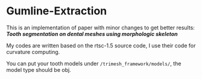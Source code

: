 # Gumline-Extraction

This is an implementation of paper with minor changes to get better results: ***Tooth segmentation on dental meshes using morphologic skeleton***

My codes are written based on the rtsc-1.5 source code, I use their code for curvature computing.

You can put your tooth models under ```/trimesh_framework/models/```, the model type should be obj.

